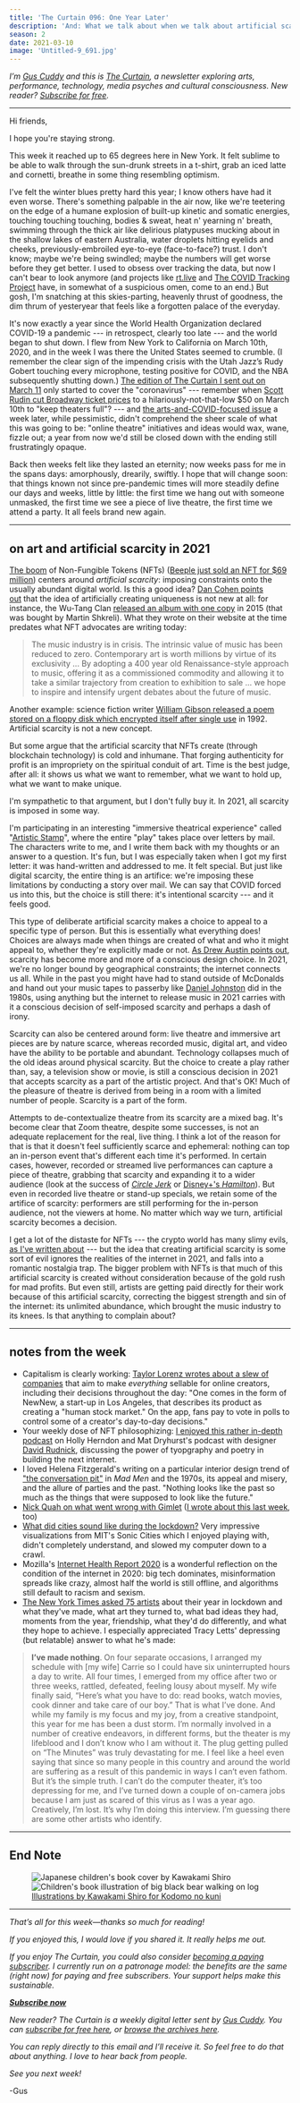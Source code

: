 ```yaml
---
title: 'The Curtain 096: One Year Later'
description: 'And: What we talk about when we talk about artificial scarcity'
season: 2
date: 2021-03-10
image: 'Untitled-9_691.jpg'
---
```


_I’m [Gus Cuddy](https://guscuddy.com/) and this is [The Curtain](https://guscuddy.substack.com/), a newsletter exploring arts, performance, technology, media psyches and cultural consciousness. New reader? [Subscribe for free](https://guscuddy.substack.com/subscribe)._

---

Hi friends,

I hope you're staying strong.

This week it reached up to 65 degrees here in New York. It felt sublime to be able to walk through the sun-drunk streets in a t-shirt, grab an iced latte and cornetti, breathe in some thing resembling optimism.

I've felt the winter blues pretty hard this year; I know others have had it even worse. There's something palpable in the air now, like we're teetering on the edge of a humane explosion of built-up kinetic and somatic energies, touching touching touching, bodies & sweat, heat n' yearning n' breath, swimming through the thick air like delirious platypuses mucking about in the shallow lakes of eastern Australia, water droplets hitting eyelids and cheeks, previously-embroiled eye-to-eye (face-to-face?) trust. I don't know; maybe we're being swindled; maybe the numbers will get worse before they get better. I used to obsess over tracking the data, but now I can't bear to look anymore (and projects like [rt.live](https://rt.live) and [The COVID Tracking Project](https://covidtracking.com/?source=rt) have, in somewhat of a suspicious omen, come to an end.) But gosh, I'm snatching at this skies-parting, heavenly thrust of goodness, the dim thrum of yesteryear that feels like a forgotten palace of the everyday.

It's now exactly a year since the World Health Organization declared COVID-19 a pandemic --- in retrospect, clearly too late --- and the world began to shut down. I flew from New York to California on March 10th, 2020, and in the week I was there the United States seemed to crumble. (I remember the clear sign of the impending crisis with the Utah Jazz’s Rudy Gobert touching every microphone, testing positive for COVID, and the NBA subsequently shutting down.) [The edition of The Curtain I sent out on March 11](https://guscuddy.substack.com/p/the-curtain-47-vulnerability-in-art) only started to cover the "coronavirus" --- remember when [Scott Rudin cut Broadway ticket prices](https://deadline.com/2020/03/scott-rudin-broadway-coronavirus-50-tickets-to-kill-a-mockingbird-west-side-story-1202878245/) to a hilariously-not-that-low $50 on March 10th to "keep theaters full"? --- and [the arts-and-COVID-focused issue](https://guscuddy.substack.com/p/the-curtain-48-arts-in-the-age-of) a week later, while pessimistic, didn't comprehend the sheer scale of what this was going to be: "online theatre" initiatives and ideas would wax, wane, fizzle out; a year from now we'd still be closed down with the ending still frustratingly opaque.

Back then weeks felt like they lasted an eternity; now weeks pass for me in the spans days: amorphously, drearily, swiftly. I hope that will change soon: that things known not since pre-pandemic times will more steadily define our days and weeks, little by little: the first time we hang out with someone unmasked, the first time we see a piece of live theatre, the first time we attend a party. It all feels brand new again.

---

## on art and artificial scarcity in 2021

[The boom](https://guscuddy.substack.com/p/the-curtain-094-nfts-crypto-and-the) of Non-Fungible Tokens (NFTs) ([Beeple just sold an NFT for $69 million](https://www.theverge.com/2021/3/11/22325054/beeple-christies-nft-sale-cost-everydays-69-million)) centers around *artificial scarcity*: imposing constraints onto the usually abundant digital world. Is this a good idea? [Dan Cohen points out](https://buttondown.email/dancohen/archive/humane-ingenuity-35-bounded-and-boundless/) that the idea of artificially creating uniqueness is not new at all: for instance, the Wu-Tang Clan [released an album with one copy](https://en.wikipedia.org/wiki/Once_Upon_a_Time_in_Shaolin) in 2015 (that was bought by Martin Shkreli). What they wrote on their website at the time predates what NFT advocates are writing today:

> The music industry is in crisis. The intrinsic value of music has been reduced to zero. Contemporary art is worth millions by virtue of its exclusivity ... By adopting a 400 year old Renaissance-style approach to music, offering it as a commissioned commodity and allowing it to take a similar trajectory from creation to exhibition to sale ... we hope to inspire and intensify urgent debates about the future of music.

Another example: science fiction writer [William Gibson released a poem stored on a floppy disk which encrypted itself after single use](<https://en.wikipedia.org/wiki/Agrippa_(A_Book_of_the_Dead)>) in 1992. Artificial scarcity is not a new concept.

But some argue that the artificial scarcity that NFTs create (through blockchain technology) is cold and inhumane. That forging authenticity for profit is an impropriety on the spiritual conduit of art. Time is the best judge, after all: it shows us what we want to remember, what we want to hold up, what we want to make unique.

I'm sympathetic to that argument, but I don't fully buy it. In 2021, all scarcity is imposed in some way.

I'm participating in an interesting "immersive theatrical experience" called "[Artistic Stamp](https://artisticstamp.com/)", where the entire "play" takes place over letters by mail. The characters write to me, and I write them back with my thoughts or an answer to a question. It's fun, but I was especially taken when I got my first letter: it was hand-written and addressed to me. It felt special. But just like digital scarcity, the entire thing is an artifice: we're imposing these limitations by conducting a story over mail. We can say that COVID forced us into this, but the choice is still there: it's intentional scarcity --- and it feels good.

This type of deliberate artificial scarcity makes a choice to appeal to a specific type of person. But this is essentially what everything does! Choices are always made when things are created of what and who it might appeal to, whether they're explicitly made or not. [As Drew Austin points out](https://kneelingbus.substack.com/p/153-incunabula), scarcity has become more and more of a conscious design choice. In 2021, we're no longer bound by geographical constraints; the internet connects us all. While in the past you might have had to stand outside of McDonalds and hand out your music tapes to passerby like [Daniel Johnston](https://en.wikipedia.org/wiki/Daniel_Johnston) did in the 1980s, using anything but the internet to release music in 2021 carries with it a conscious decision of self-imposed scarcity and perhaps a dash of irony.

Scarcity can also be centered around form: live theatre and immersive art pieces are by nature scarce, whereas recorded music, digital art, and video have the ability to be portable and abundant. Technology collapses much of the old ideas around physical scarcity. But the choice to create a play rather than, say, a television show or movie, is still a conscious decision in 2021 that accepts scarcity as a part of the artistic project. And that's OK! Much of the pleasure of theatre is derived from being in a room with a limited number of people. Scarcity is a part of the form.

Attempts to de-contextualize theatre from its scarcity are a mixed bag. It's become clear that Zoom theatre, despite some successes, is not an adequate replacement for the real, live thing. I think a lot of the reason for that is that it doesn't feel sufficiently scarce and ephemeral: nothing can top an in-person event that's different each time it's performed. In certain cases, however, recorded or streamed live performances can capture a piece of theatre, grabbing that scarcity and expanding it to a wider audience (look at the success of [_Circle Jerk_](https://guscuddy.substack.com/p/onlinetheatre) or [Disney+'s _Hamilton_](https://guscuddy.substack.com/p/the-curtain-64-the-disneyfication)). But even in recorded live theatre or stand-up specials, we retain some of the artifice of scarcity: performers are still performing for the in-person audience, not the viewers at home. No matter which way we turn, artificial scarcity becomes a decision.

I get a lot of the distaste for NFTs --- the crypto world has many slimy evils, [as I've written about](https://guscuddy.substack.com/p/the-curtain-094-nfts-crypto-and-the) --- but the idea that creating artificial scarcity is some sort of evil ignores the realities of the internet in 2021, and falls into a romantic nostalgia trap. The bigger problem with NFTs is that much of this artificial scarcity is created without consideration because of the gold rush for mad profits. But even still, artists are getting paid directly for their work because of this artificial scarcity, correcting the biggest strength and sin of the internet: its unlimited abundance, which brought the music industry to its knees. Is that anything to complain about?

---

## notes from the week

-   Capitalism is clearly working: [Taylor Lorenz wrotes about a slew of companies](https://www.nytimes.com/2021/03/10/style/creators-selling-selves.html) that aim to make _everything_ sellable for online creators, including their decisions throughout the day: "One comes in the form of NewNew, a start-up in Los Angeles, that describes its product as creating a "human stock market." On the app, fans pay to vote in polls to control some of a creator's day-to-day decisions."
-   Your weekly dose of NFT philosophizing: [I enjoyed this rather in-depth podcast](https://interdependence.fm/episodes/primacism-david-rudnick-on-the-struggle-for-primacy-type-and-poetrys-unique-value-in-an-age-of-digital-and-physical-conflict-and-percy-shelleys-mont-blanc) on Holly Herndon and Mat Dryhurst's podcast with designer [David Rudnick](http://davidrudnick.org/), discussing the power of tyopgraphy and poetry in building the next internet.
-   I loved Helena Fitzgerald's writing on a particular interior design trend of ["the conversation pit"](https://griefbacon.substack.com/p/the-conversation-pit) in _Mad Men_ and the 1970s, its appeal and misery, and the allure of parties and the past. "Nothing looks like the past so much as the things that were supposed to look like the future."
-   [Nick Quah on what went wrong with Gimlet](https://www.vulture.com/article/gimlet-reply-all-controversy-spotify-test-kitchen.html) ([I wrote about this last week](https://guscuddy.substack.com/p/the-curtain-095-the-perils-of-mixing), too)
-   [What did cities sound like during the lockdown?](http://senseable.mit.edu/sonic-cities/) Very impressive visualizations from MIT's Sonic Cities which I enjoyed playing with, didn't completely understand, and slowed my computer down to a crawl.
-   Mozilla's [Internet Health Report 2020](https://2020.internethealthreport.org/) is a wonderful reflection on the condition of the internet in 2020: big tech dominates, misinformation spreads like crazy, almost half the world is still offline, and algorithms still default to racism and sexism.
-   [The New York Times asked 75 artists](https://www.nytimes.com/interactive/2021/03/10/arts/artists-coronavirus-lockdown.html) about their year in lockdown and what they've made, what art they turned to, what bad ideas they had, moments from the year, friendship, what they'd do differently, and what they hope to achieve. I especially appreciated Tracy Letts' depressing (but relatable) answer to what he's made:

> **I’ve made nothing**. On four separate occasions, I arranged my schedule with [my wife] Carrie so I could have six uninterrupted hours a day to write. All four times, I emerged from my office after two or three weeks, rattled, defeated, feeling lousy about myself. My wife finally said, “Here’s what you have to do: read books, watch movies, cook dinner and take care of our boy.” That is what I’ve done. And while my family is my focus and my joy, from a creative standpoint, this year for me has been a dust storm. I’m normally involved in a number of creative endeavors, in different forms, but the theater is my lifeblood and I don’t know who I am without it. The plug getting pulled on “The Minutes” was truly devastating for me. I feel like a heel even saying that since so many people in this country and around the world are suffering as a result of this pandemic in ways I can’t even fathom. But it’s the simple truth. I can’t do the computer theater, it’s too depressing for me, and I’ve turned down a couple of on-camera jobs because I am just as scared of this virus as I was a year ago. Creatively, I’m lost. It’s why I’m doing this interview. I’m guessing there are some other artists who identify.

---

## End Note

<figure>
<img src="./Untitled-9_691.jpg" alt="Japanese children's book cover by Kawakami Shiro">
<img src="./Kawakami-Sirou-bear-for-Kodomo-no-Kuni-Untitled-8_1250.jpg" alt="Children's book illustration of big black bear walking on log">
<figcaption><a href="http://50watts.com/Kawakami-Shiro">Illustrations by Kawakami Shiro for Kodomo no kuni</a></figcaption>
</figure>

---

_That’s all for this week—thanks so much for reading!_

_If you enjoyed this, I would love if you shared it. It really helps me out._

_If you enjoy The Curtain, you could also consider [becoming a paying subscriber](https://guscuddy.substack.com/subscribe). I currently run on a patronage model: the benefits are the same (right now) for paying and free subscribers. Your support helps make this sustainable._

**_[Subscribe now](https://guscuddy.substack.com/subscribe?utm_medium=web&utm_source=subscribe-widget&utm_content=31699931)_**

_New reader? The Curtain is a weekly digital letter sent by [Gus Cuddy](https://guscuddy.com/). You can [subscribe for free here](https://guscuddy.substack.com/subscribe), or [browse the archives here](https://guscuddy.substack.com/archive)._

_You can reply directly to this email and I’ll receive it. So feel free to do that about anything. I love to hear back from people._

_See you next week!_

-Gus
